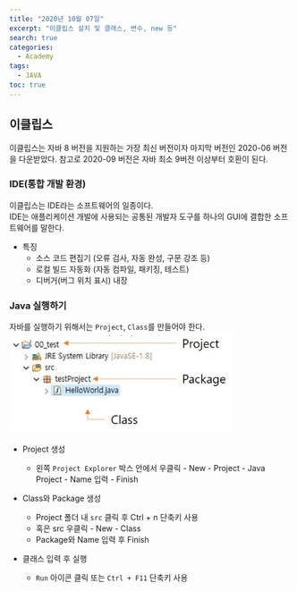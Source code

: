 ```yaml
---
title: "2020년 10월 07일"
excerpt: "이클립스 설치 및 클래스, 변수, new 등"
search: true
categories: 
  - Academy
tags: 
  - JAVA
toc: true
---
```

## 이클립스
이클립스는 자바 8 버전을 지원하는 가장 최신 버전이자 마지막 버전인 2020-06 버전을 다운받았다. 참고로 2020-09 버전은 자바 최소 9버전 이상부터 호환이 된다.

### IDE(통합 개발 환경)
이클립스는 IDE라는 소프트웨어의 일종이다.<br/>
IDE는 애플리케이션 개발에 사용되는 공통된 개발자 도구를 하나의 GUI에 결합한 소프트웨어를 말한다.<br/>
- 특징
    - 소스 코드 편집기 (오류 검사, 자동 완성, 구문 강조 등)
    - 로컬 빌드 자동화 (자동 컴파일, 패키징, 테스트)
    - 디버거(버그 위치 표시) 내장

### Java 실행하기
자바를 실행하기 위해서는 `Project`, `Class`를 만들어야 한다. <br/>
<img src="/assets/img/Academy/Java/20201007_01.jpg" width="400" heigth="400" > <br/>

<!-- ![01_img](/assets/img/Academy/Java/20201007_01.jpg) <br/> -->

- Project 생성
    - 왼쪽 `Project Explorer` 박스 안에서 우클릭 - New - Project - Java Project - Name 입력 - Finish

- Class와 Package 생성
    - Project 폴더 내 `src` 클릭 후 Ctrl + n 단축키 사용
    - 혹은 src 우클릭 - New - Class 
    - Package와 Name 입력 후 Finish

- 클래스 입력 후 실행
    - `Run` 아이콘 클릭 또는 `Ctrl + F11` 단축키 사용



